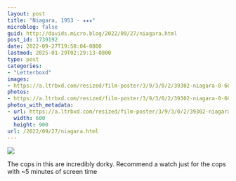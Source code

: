 ```yaml
---
layout: post
title: "Niagara, 1953 - ★★★"
microblog: false
guid: http://davids.micro.blog/2022/09/27/niagara.html
post_id: 1739192
date: 2022-09-27T19:58:04-0800
lastmod: 2025-01-29T02:29:13-0800
type: post
categories:
- "Letterboxd"
images:
- https://a.ltrbxd.com/resized/film-poster/3/9/3/0/2/39302-niagara-0-600-0-900-crop.jpg?v=4ca4fed5fb
photos:
- https://a.ltrbxd.com/resized/film-poster/3/9/3/0/2/39302-niagara-0-600-0-900-crop.jpg?v=4ca4fed5fb
photos_with_metadata:
- url: https://a.ltrbxd.com/resized/film-poster/3/9/3/0/2/39302-niagara-0-600-0-900-crop.jpg?v=4ca4fed5fb
  width: 600
  height: 900
url: /2022/09/27/niagara.html
---
```

<p><img src="https://a.ltrbxd.com/resized/film-poster/3/9/3/0/2/39302-niagara-0-600-0-900-crop.jpg?v=4ca4fed5fb"/></p> <p>The cops in this are incredibly dorky. Recommend a watch just for the cops with ~5 minutes of screen time</p>
